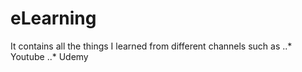 # eLearning
It contains all the things I learned from different channels such as
..* Youtube
..* Udemy
